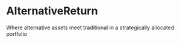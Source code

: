 # AlternativeReturn
Where alternative assets meet traditional in a strategically allocated portfolio
